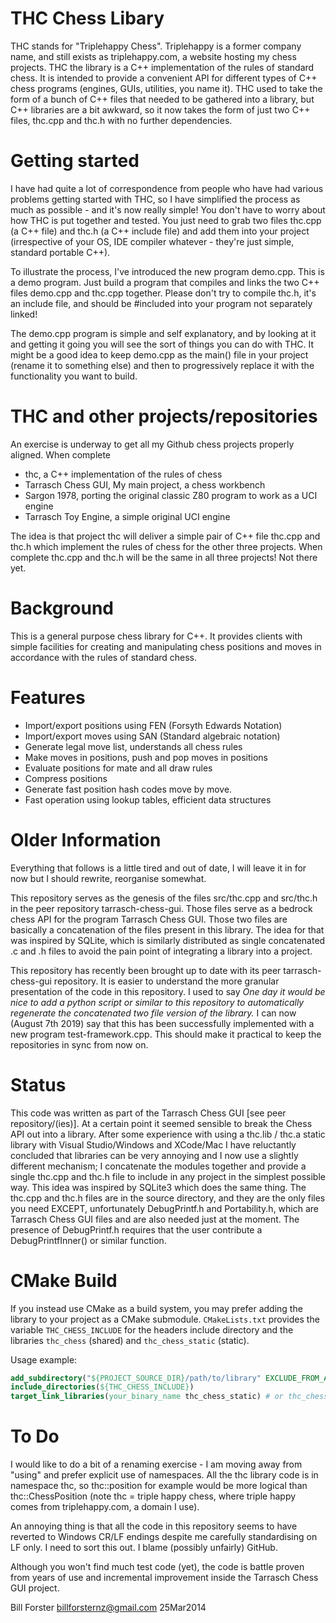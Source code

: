 # THC Chess Libary

THC stands for "Triplehappy Chess". Triplehappy is a former company name, and still exists
as triplehappy.com, a website hosting my chess projects. THC the library is a C++ implementation
of the rules of standard chess. It is intended to provide a convenient API for different types of C++
chess programs (engines, GUIs, utilities, you name it). THC used to take the form of a bunch of
C++ files that needed to be gathered into a library, but C++ libraries are a bit awkward, so it
now takes the form of just two C++ files, thc.cpp and thc.h with no further dependencies.

Getting started
===============

I have had quite a lot of correspondence from people who have had various problems getting
started with THC, so I have simplified the process as much as possible - and it's now really
simple! You don't have to worry about how THC is put together and tested. You just need
to grab two files thc.cpp (a C++ file) and thc.h (a C++ include file) and add them into
your project (irrespective of your OS, IDE compiler whatever - they're just simple, standard
portable C++).

To illustrate the process, I've introduced the new program demo.cpp. This is a demo program.
Just build a program that compiles and links the two C++ files demo.cpp and thc.cpp together.
Please don't try to compile thc.h, it's an include file, and should be #included into your
program not separately linked!

The demo.cpp program is simple and self explanatory, and by looking at it and getting it
going you will see the sort of things you can do with THC. It might be a good idea to keep
demo.cpp as the main() file in your project (rename it to something else) and then to
progressively replace it with the functionality you want to build.

THC and other projects/repositories
===================================

An exercise is underway to get all my Github chess projects properly aligned. When complete

- thc, a C++ implementation of the rules of chess
- Tarrasch Chess GUI, My main project, a chess workbench
- Sargon 1978, porting the original classic Z80 program to work as a UCI engine
- Tarrasch Toy Engine, a simple original UCI engine

The idea is that project thc will deliver a simple pair of C++ file thc.cpp and thc.h which
implement the rules of chess for the other three projects. When complete thc.cpp and thc.h
will be the same in all three projects! Not there yet.

Background
==========

This is a general purpose chess library for C++. It provides clients with
simple facilities for creating and manipulating chess positions and moves
in accordance with the rules of standard chess. 

Features
========

* Import/export positions using FEN (Forsyth Edwards Notation)
* Import/export moves using SAN (Standard algebraic notation)
* Generate legal move list, understands all chess rules
* Make moves in positions, push and pop moves in positions
* Evaluate positions for mate and all draw rules
* Compress positions
* Generate fast position hash codes move by move.
* Fast operation using lookup tables, efficient data structures

Older Information
=================

Everything that follows is a little tired and out of date, I will leave it in
for now but I should rewrite, reorganise somewhat.

This repository serves as
the genesis of the files src/thc.cpp and src/thc.h in the peer repository
tarrasch-chess-gui. Those files serve as a bedrock chess API for the program
Tarrasch Chess GUI. Those two files are basically a concatenation of the files
present in this library. The idea for that was inspired by SQLite, which is
similarly distributed as single concatenated .c and .h files to avoid the
pain point of integrating a library into a project.

This repository has recently been brought up to date with its peer
tarrasch-chess-gui repository. It is easier to understand
the more granular presentation of the code in this repository. I used
to say *One day it
would be nice to add a python script or similar to this repository to
automatically regenerate the concatenated two file version of the library.*
I can now (August 7th 2019) say that this has been successfully implemented with a new program
test-framework.cpp. This should make it practical to keep the repositories in
sync from now on.

Status
======

This code was written as part of the Tarrasch Chess GUI [see peer repository/(ies)]. At a certain
point it seemed sensible to break the Chess API out into a library. After some experience
with using a thc.lib / thc.a static library with Visual Studio/Windows and XCode/Mac I have
reluctantly concluded that libraries can be very annoying and I now use a slightly different
mechanism; I concatenate the modules together and provide a single thc.cpp and thc.h file
to include in any project in the simplest possible way. This idea was inspired by SQLite3
which does the same thing.  The thc.cpp and thc.h files are in the source directory, and they
are the only files you need EXCEPT, unfortunately DebugPrintf.h and Portability.h, which are
Tarrasch Chess GUI files and are also needed just at the moment. The presence of DebugPrintf.h
requires that the user contribute a DebugPrintfInner() or similar function.

CMake Build
=====

If you instead use CMake as a build system, you may prefer adding the library to your project
as a CMake submodule. `CMakeLists.txt` provides the variable `THC_CHESS_INCLUDE` for the headers
include directory and the libraries `thc_chess` (shared) and `thc_chess_static` (static).

Usage example:
```cmake
add_subdirectory("${PROJECT_SOURCE_DIR}/path/to/library" EXCLUDE_FROM_ALL)
include_directories(${THC_CHESS_INCLUDE})
target_link_libraries(your_binary_name thc_chess_static) # or thc_chess for dynamic linking
```

To Do
=====

I would like to do a bit of a renaming exercise - I am moving away from
"using" and prefer explicit use of namespaces. All the thc library code
is in namespace thc, so thc::position for example would be more logical
than thc::ChessPosition (note thc = triple happy chess, where triple
happy comes from triplehappy.com, a domain I use).

An annoying thing is that all the code in this repository seems to have reverted to Windows
CR/LF endings despite me carefully standardising on LF only. I need to sort this out. I blame
(possibly unfairly) GitHub.

Although you won't find much test code (yet), the code is battle proven from years of use and
incremental improvement inside the Tarrasch Chess GUI project.

Bill Forster <billforsternz@gmail.com> 25Mar2014
